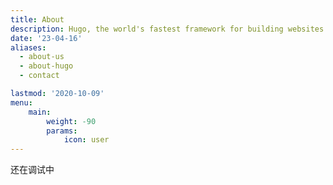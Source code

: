 ```yaml
---
title: About
description: Hugo, the world's fastest framework for building websites
date: '23-04-16'
aliases:
  - about-us
  - about-hugo
  - contact

lastmod: '2020-10-09'
menu:
    main: 
        weight: -90
        params:
            icon: user
---
```

还在调试中
